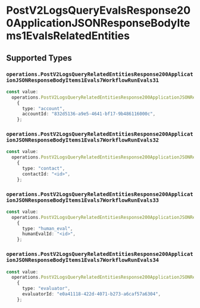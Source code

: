 # PostV2LogsQueryEvalsResponse200ApplicationJSONResponseBodyItems1EvalsRelatedEntities


## Supported Types

### `operations.PostV2LogsQueryRelatedEntitiesResponse200ApplicationJSONResponseBodyItems1Evals7WorkflowRunEvals31`

```typescript
const value:
  operations.PostV2LogsQueryRelatedEntitiesResponse200ApplicationJSONResponseBodyItems1Evals7WorkflowRunEvals31 =
    {
      type: "account",
      accountId: "832d5136-a9e5-4641-bf17-9b486116000c",
    };
```

### `operations.PostV2LogsQueryRelatedEntitiesResponse200ApplicationJSONResponseBodyItems1Evals7WorkflowRunEvals32`

```typescript
const value:
  operations.PostV2LogsQueryRelatedEntitiesResponse200ApplicationJSONResponseBodyItems1Evals7WorkflowRunEvals32 =
    {
      type: "contact",
      contactId: "<id>",
    };
```

### `operations.PostV2LogsQueryRelatedEntitiesResponse200ApplicationJSONResponseBodyItems1Evals7WorkflowRunEvals33`

```typescript
const value:
  operations.PostV2LogsQueryRelatedEntitiesResponse200ApplicationJSONResponseBodyItems1Evals7WorkflowRunEvals33 =
    {
      type: "human_eval",
      humanEvalId: "<id>",
    };
```

### `operations.PostV2LogsQueryRelatedEntitiesResponse200ApplicationJSONResponseBodyItems1Evals7WorkflowRunEvals34`

```typescript
const value:
  operations.PostV2LogsQueryRelatedEntitiesResponse200ApplicationJSONResponseBodyItems1Evals7WorkflowRunEvals34 =
    {
      type: "evaluator",
      evaluatorId: "e0a41118-422d-4071-b273-a6caf57a6304",
    };
```

